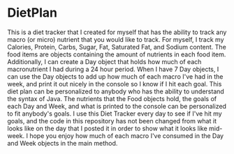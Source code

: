 # DietPlan
This is a diet tracker that I created for myself that has the ability to track any macro (or micro) nutrient that you would like to track. For myself, I track my Calories, Protein, Carbs, Sugar, Fat, Saturated Fat, and Sodium content. The food items are objects containing
the amount of nutrients in each food item. Additionally, I can create a Day object that holds how much of each macronutrient I had during a 24 hour period. When I have 7 Day objects, I can use the Day objects to add up how much of each macro I've had in the week, and
print it out nicely in the console so I know if I hit each goal. This diet plan can be personalized to anybody who has the ability to understand the syntax of Java. The nutrients that the Food objects hold, the goals of each Day and Week, and what is printed to the
console can be personalized to fit anybody's goals. I use this Diet Tracker every day to see if I've hit my goals, and the code in this repository has not been changed from what it looks like on the day that I posted it in order to show what it looks like mid-week. 
I hope you enjoy how much of each macro I've consumed in the Day and Week objects in the main method.
